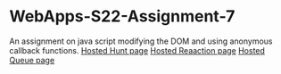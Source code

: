 # WebApps-S22-Assignment-7
An assignment on java script modifying the DOM and using anonymous callback functions.
[Hosted Hunt page](https://44-563-web-apps-s22.github.io/webapps-s22-assignment-7-sasanksrinivas/hunt.html)
[Hosted Reaaction page](https://44-563-web-apps-s22.github.io/webapps-s22-assignment-7-sasanksrinivas/reaction.html)
[Hosted Queue page](https://44-563-web-apps-s22.github.io/webapps-s22-assignment-7-sasanksrinivas/queue.html)

